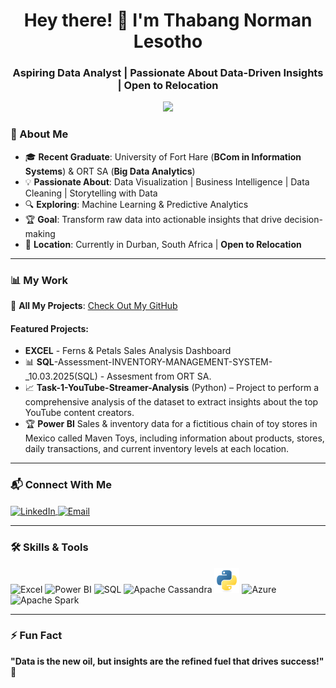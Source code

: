 <h1 align="center">Hey there! 👋 I'm Thabang Norman Lesotho</h1>
<h3 align="center">Aspiring Data Analyst | Passionate About Data-Driven Insights | Open to Relocation</h3>

<p align="center">
  <img src="https://media.giphy.com/media/3o7abKhOpu0NwenH3O/giphy.gif" width="250" />
</p>

### 📌 About Me
- 🎓 **Recent Graduate**: University of Fort Hare (**BCom in Information Systems**) & ORT SA (**Big Data Analytics**)
- 💡 **Passionate About**: Data Visualization | Business Intelligence | Data Cleaning | Storytelling with Data
- 🔍 **Exploring**: Machine Learning & Predictive Analytics
- 🏆 **Goal**: Transform raw data into actionable insights that drive decision-making
- 📍 **Location**: Currently in Durban, South Africa | **Open to Relocation**

---
### 📊 My Work
🔗 **All My Projects**: [Check Out My GitHub](https://github.com/Thabang1203)

#### Featured Projects:
- **EXCEL** - Ferns & Petals Sales Analysis Dashboard
- 📊 **SQL**-Assessment-INVENTORY-MANAGEMENT-SYSTEM-_10.03.2025(SQL) -  Assesment from ORT SA.
- 📈 **Task-1-YouTube-Streamer-Analysis** (Python) – Project to perform a comprehensive analysis of the dataset to extract insights about the top YouTube content creators.
- 🏆 **Power BI** Sales & inventory data for a fictitious chain of toy stores in Mexico called Maven Toys, including information about products, stores, daily transactions, and current inventory levels at each location. 

---
### 📬 Connect With Me
<a href="https://www.linkedin.com/in/thabang-norman-lesotho-525024232" target="_blank">
  <img align="center" src="https://cdn.jsdelivr.net/gh/devicons/devicon/icons/linkedin/linkedin-original.svg" alt="LinkedIn" height="30" width="40" />
</a>
<a href="mailto:thabangnormanlesotho@gmail.com">
  <img align="center" src="https://cdn.jsdelivr.net/gh/devicons/devicon/icons/google/google-original.svg" alt="Email" height="30" width="40" />
</a>

---
### 🛠️ Skills & Tools
<p align="left">
  <img src="https://cdn.worldvectorlogo.com/logos/microsoft-excel-2013.svg" alt="Excel" width="40" height="40"/>
  <img src="https://www.vectorlogo.zone/logos/microsoft_powerbi/microsoft_powerbi-icon.svg" alt="Power BI" width="40" height="40"/>
  <img src="https://www.svgrepo.com/show/303229/microsoft-sql-server-logo.svg" alt="SQL" width="40" height="40"/>
  <img src="https://www.vectorlogo.zone/logos/apache_cassandra/apache_cassandra-icon.svg" alt="Apache Cassandra" width="40" height="40"/>
  <img src="https://raw.githubusercontent.com/devicons/devicon/master/icons/python/python-original.svg" alt="Python" width="40" height="40"/>
  <img src="https://www.vectorlogo.zone/logos/microsoft_azure/microsoft_azure-icon.svg" alt="Azure" width="40" height="40"/>
  <img src="https://upload.wikimedia.org/wikipedia/commons/f/f3/Apache_Spark_logo.svg" alt="Apache Spark" width="40" height="40"/>
</p>

---
### ⚡ Fun Fact
**"Data is the new oil, but insights are the refined fuel that drives success!"** 🚀
